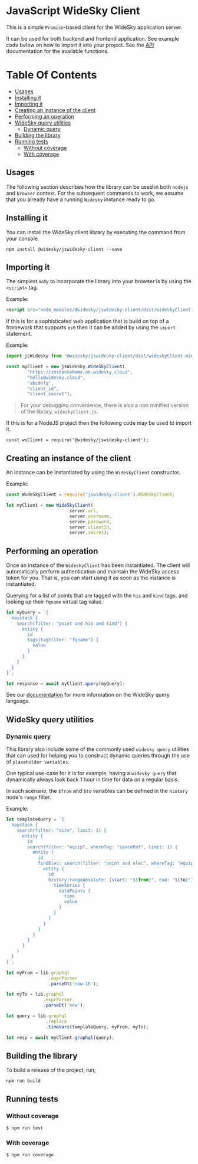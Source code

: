 # JavaScript WideSky Client
This is a simple `Promise`-based client for the WideSky application server.

It can be used for both backend and frontend application.
See example code below on how to import it into your project. See the [API](./docs/client/api.md) 
documentation for the available functions.

# Table Of Contents
<!-- toc -->

- [Usages](#usages)
- [Installing it](#installing-it)
- [Importing it](#importing-it)
- [Creating an instance of the client](#creating-an-instance-of-the-client)
- [Performing an operation](#performing-an-operation)
- [WideSky query utilities](#widesky-query-utilities)
  - [Dynamic query](#dynamic-query)
- [Building the library](#building-the-library)
- [Running tests](#running-tests)
  - [Without coverage](#without-coverage)
  - [With coverage](#with-coverage)

<!-- tocstop -->

## Usages

The following section describes how the library can be used in both `nodejs` and `browser` context.
For the subsequent commands to work, we assume that you already have a running
`Widesky` instance ready to go.

## Installing it

You can install the WideSky client library by executing the command from your console.
```shell
npm install @widesky/jswidesky-client --save
```

## Importing it
The simplest way to incorporate the library into your browser is by using the `<script>` tag.

Example:
```html
<script src="node_modules/@widesky/jswidesky-client/dist/wideskyClient.min.js"></script>
```

If this is for a sophisticated web application that is build on top of a framework that supports `es6`
then it can be added by using the `import` statement.

Example:
```javascript
import jsWidesky from '@widesky/jswidesky-client/dist/wideskyClient.min.js';

const myClient = new jsWidesky.WideSkyClient(
        "https://instanceName.on.widesky.cloud",
        "hello@widesky.cloud",
        "abcdefg",
        "client_id",
        "client_secret");
```

> For your debugging convenience, there is also a non minified version of the library, `wideskyClient.js`.

If this is for a NodeJS project then the following code may be used to import it.
```
const wsClient = require('@widesky/jswidesky-client');
```

## Creating an instance of the client
An instance can be instantiated by using the `WideskyClient` constructor.

Example:
```javascript
const WideSkyClient = require('jswidesky-client').WideSkyClient;

let myClient = new WideSkyClient(
                        server.url,
                        server.username,
                        server.password,
                        server.clientId,
                        server.secret);
```

## Performing an operation
Once an instance of the `WideskyClient` has been instantiated.
The client will automatically perform authentication and maintain the WideSky access token for you.
That is, you can start using it as soon as the instance is instantiated.

Querying for a list of points that are tagged with the `his` and `kind` tags, and looking up
their `fqname` virtual tag value.

```javascript
let myQuery = `{
  haystack {
    search(filter: "point and his and kind") {
      entity {
        id
        tags(tagFilter: "fqname") {
          value
        }
      }
    }
  }
}`;

let response = await myClient.query(myQuery);
```

See our [documentation](https://widesky.cloud/docs/reference/apis/cloud/graphql/) for more information
on the WideSky query language.

## WideSky query utilities

### Dynamic query
This library also include some of the commonly used
`widesky query` utilities that can used for helping
you to construct dynamic queries through the use of
`placeholder variables`.

One typical use-case for it is for example,
having a `widesky query` that dynamically always
look back 1 hour in time for data on a regular
basis.

In such scenario, the `$from` and `$to` variables
can be defined in the `history` node's `range` filter.

Example:

```javascript
let templateQuery = `{
  haystack {
    search(filter: "site", limit: 1) {
      entity {
        id
        search(filter: "equip", whereTag: "spaceRef", limit: 1) {
          entity {
            id
            findElec: search(filter: "point and elec", whereTag: "equipRef", limit: 2) {
              entity {
                id
                history(rangeAbsolute: {start: "${from}", end: "${to}"}) {
                  timeSeries {
                    dataPoints {
                      time
                      value
                    }
                  }
                }
              }
            }
          }
        }
      }
    }
  }
}`;

let myFrom = lib.graphql
                .exprParser
                .parseDt('now-1h');

let myTo = lib.graphql
              .exprParser
              .parseDt('now');

let query = lib.graphql
               .replace
               .timeVars(templateQuery, myFrom, myTo);

let resp = await myClient.graphql(query);
```

## Building the library
To build a release of the project, run;

```shell
npm run build
```

## Running tests

### Without coverage

```shell
$ npm run test
```

### With coverage

```shell
$ npm run coverage
```
